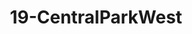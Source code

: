 ---
title: 19-CentralParkWest
image: /uploads/Gallery-CentralParkWest2.jpg
image_alt-text: 'Contemporary Central Park West bedroom with custom woodwork and joinery, metalwork and hardware'
work-type: contemporary
---